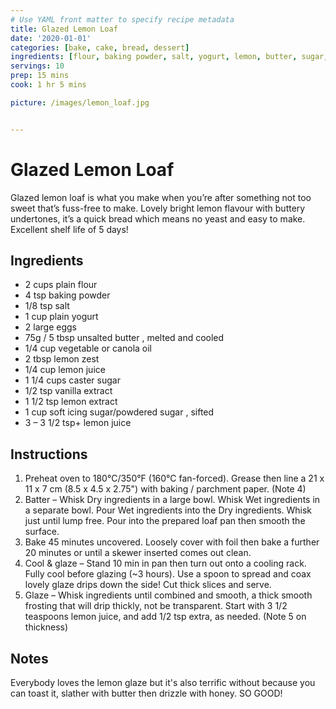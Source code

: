 ```yaml
---
# Use YAML front matter to specify recipe metadata
title: Glazed Lemon Loaf
date: '2020-01-01'
categories: [bake, cake, bread, dessert]
ingredients: [flour, baking powder, salt, yogurt, lemon, butter, sugar, vanilla]
servings: 10
prep: 15 mins
cook: 1 hr 5 mins

picture: /images/lemon_loaf.jpg


---
```


# Glazed Lemon Loaf

Glazed lemon loaf is what you make when you’re after something not too sweet that’s fuss-free to make. Lovely bright lemon flavour with buttery undertones, it’s a quick bread which means no yeast and easy to make. Excellent shelf life of 5 days!

## Ingredients

- 2 cups plain flour 
- 4 tsp baking powder 
- 1/8 tsp salt
- 1 cup plain yogurt 
- 2 large eggs 
- 75g / 5 tbsp unsalted butter , melted and cooled
- 1/4 cup vegetable or canola oil 
- 2 tbsp lemon zest 
- 1/4 cup lemon juice
- 1 1/4 cups caster sugar 
- 1/2 tsp vanilla extract
- 1 1/2 tsp lemon extract 
- 1 cup soft icing sugar/powdered sugar , sifted
- 3 – 3 1/2 tsp+ lemon juice


## Instructions

1. Preheat oven to 180°C/350°F (160°C fan-forced). Grease then line a 21 x 11 x 7 cm (8.5 x 4.5 x 2.75") with baking / parchment paper. (Note 4)
2. Batter – Whisk Dry ingredients in a large bowl. Whisk Wet ingredients in a separate bowl. Pour Wet ingredients into the Dry ingredients. Whisk just until lump free. Pour into the prepared loaf pan then smooth the surface.
3. Bake 45 minutes uncovered. Loosely cover with foil then bake a further 20 minutes or until a skewer inserted comes out clean.
4. Cool & glaze – Stand 10 min in pan then turn out onto a cooling rack. Fully cool before glazing (~3 hours). Use a spoon to spread and coax lovely glaze drips down the side! Cut thick slices and serve.
5. Glaze – Whisk ingredients until combined and smooth, a thick smooth frosting that will drip thickly, not be transparent. Start with 3 1/2 teaspoons lemon juice, and add 1/2 tsp extra, as needed. (Note 5 on thickness)


## Notes
Everybody loves the lemon glaze but it's also terrific without because you can toast it, slather with butter then drizzle with honey. SO GOOD!